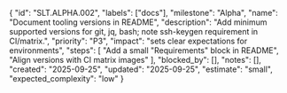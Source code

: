 {
  "id": "SLT.ALPHA.002",
  "labels": ["docs"],
  "milestone": "Alpha",
  "name": "Document tooling versions in README",
  "description": "Add minimum supported versions for git, jq, bash; note ssh-keygen requirement in CI/matrix.",
  "priority": "P3",
  "impact": "sets clear expectations for environments",
  "steps": [
    "Add a small \"Requirements\" block in README",
    "Align versions with CI matrix images"
  ],
  "blocked_by": [],
  "notes": [],
  "created": "2025-09-25",
  "updated": "2025-09-25",
  "estimate": "small",
  "expected_complexity": "low"
}
